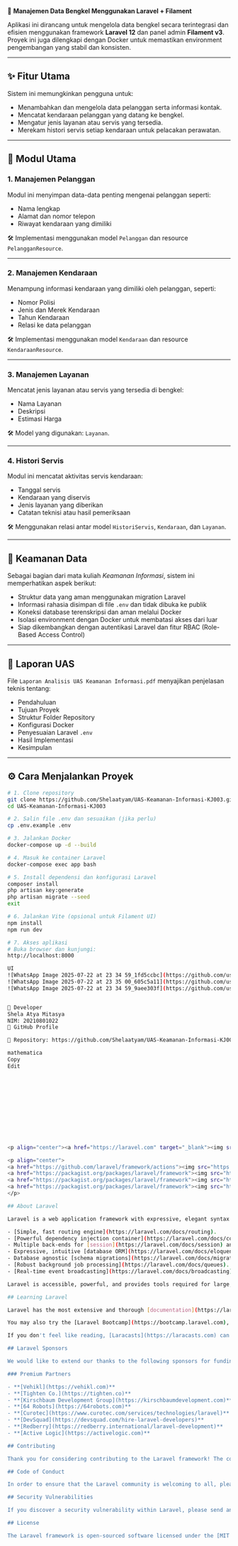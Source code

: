 🔧 **Manajemen Data Bengkel Menggunakan Laravel + Filament**

Aplikasi ini dirancang untuk mengelola data bengkel secara terintegrasi dan efisien menggunakan framework **Laravel 12** dan panel admin **Filament v3**. Proyek ini juga dilengkapi dengan Docker untuk memastikan environment pengembangan yang stabil dan konsisten.

---

## ✨ Fitur Utama

Sistem ini memungkinkan pengguna untuk:

- Menambahkan dan mengelola data pelanggan serta informasi kontak.
- Mencatat kendaraan pelanggan yang datang ke bengkel.
- Mengatur jenis layanan atau servis yang tersedia.
- Merekam histori servis setiap kendaraan untuk pelacakan perawatan.

---

## 📌 Modul Utama

### 1. Manajemen Pelanggan

Modul ini menyimpan data-data penting mengenai pelanggan seperti:

- Nama lengkap
- Alamat dan nomor telepon
- Riwayat kendaraan yang dimiliki

🛠 Implementasi menggunakan model `Pelanggan` dan resource `PelangganResource`.

---

### 2. Manajemen Kendaraan

Menampung informasi kendaraan yang dimiliki oleh pelanggan, seperti:

- Nomor Polisi
- Jenis dan Merek Kendaraan
- Tahun Kendaraan
- Relasi ke data pelanggan

🛠 Implementasi menggunakan model `Kendaraan` dan resource `KendaraanResource`.

---

### 3. Manajemen Layanan

Mencatat jenis layanan atau servis yang tersedia di bengkel:

- Nama Layanan
- Deskripsi
- Estimasi Harga

🛠 Model yang digunakan: `Layanan`.

---

### 4. Histori Servis

Modul ini mencatat aktivitas servis kendaraan:

- Tanggal servis
- Kendaraan yang diservis
- Jenis layanan yang diberikan
- Catatan teknisi atau hasil pemeriksaan

🛠 Menggunakan relasi antar model `HistoriServis`, `Kendaraan`, dan `Layanan`.

---

## 🔐 Keamanan Data

Sebagai bagian dari mata kuliah *Keamanan Informasi*, sistem ini memperhatikan aspek berikut:

- Struktur data yang aman menggunakan migration Laravel
- Informasi rahasia disimpan di file `.env` dan tidak dibuka ke publik
- Koneksi database terenskripsi dan aman melalui Docker
- Isolasi environment dengan Docker untuk membatasi akses dari luar
- Siap dikembangkan dengan autentikasi Laravel dan fitur RBAC (Role-Based Access Control)

---

## 📝 Laporan UAS

File `Laporan Analisis UAS Keamanan Informasi.pdf` menyajikan penjelasan teknis tentang:

- Pendahuluan
- Tujuan Proyek
- Struktur Folder Repository
- Konfigurasi Docker
- Penyesuaian Laravel `.env`
- Hasil Implementasi
- Kesimpulan

---

## ⚙️ Cara Menjalankan Proyek

```bash
# 1. Clone repository
git clone https://github.com/Shelaatyam/UAS-Keamanan-Informasi-KJ003.git
cd UAS-Keamanan-Informasi-KJ003

# 2. Salin file .env dan sesuaikan (jika perlu)
cp .env.example .env

# 3. Jalankan Docker
docker-compose up -d --build

# 4. Masuk ke container Laravel
docker-compose exec app bash

# 5. Install dependensi dan konfigurasi Laravel
composer install
php artisan key:generate
php artisan migrate --seed
exit

# 6. Jalankan Vite (opsional untuk Filament UI)
npm install
npm run dev

# 7. Akses aplikasi
# Buka browser dan kunjungi:
http://localhost:8000

UI
![WhatsApp Image 2025-07-22 at 23 34 59_1fd5ccbc](https://github.com/user-attachments/assets/8e54d22c-2836-4578-b8ba-12e420ac4cb4)
![WhatsApp Image 2025-07-22 at 23 35 00_605c5a11](https://github.com/user-attachments/assets/e5510dc9-691a-4dd5-884d-f7c4aad47437)
![WhatsApp Image 2025-07-22 at 23 34 59_9aee303f](https://github.com/user-attachments/assets/c36c24b1-c89f-4c56-9842-25e736915a10)


👤 Developer
Shela Atya Mitasya
NIM: 20210801022
🔗 GitHub Profile

📁 Repository: https://github.com/Shelaatyam/UAS-Keamanan-Informasi-KJ003

mathematica
Copy
Edit












<p align="center"><a href="https://laravel.com" target="_blank"><img src="https://raw.githubusercontent.com/laravel/art/master/logo-lockup/5%20SVG/2%20CMYK/1%20Full%20Color/laravel-logolockup-cmyk-red.svg" width="400" alt="Laravel Logo"></a></p>

<p align="center">
<a href="https://github.com/laravel/framework/actions"><img src="https://github.com/laravel/framework/workflows/tests/badge.svg" alt="Build Status"></a>
<a href="https://packagist.org/packages/laravel/framework"><img src="https://img.shields.io/packagist/dt/laravel/framework" alt="Total Downloads"></a>
<a href="https://packagist.org/packages/laravel/framework"><img src="https://img.shields.io/packagist/v/laravel/framework" alt="Latest Stable Version"></a>
<a href="https://packagist.org/packages/laravel/framework"><img src="https://img.shields.io/packagist/l/laravel/framework" alt="License"></a>
</p>

## About Laravel

Laravel is a web application framework with expressive, elegant syntax. We believe development must be an enjoyable and creative experience to be truly fulfilling. Laravel takes the pain out of development by easing common tasks used in many web projects, such as:

- [Simple, fast routing engine](https://laravel.com/docs/routing).
- [Powerful dependency injection container](https://laravel.com/docs/container).
- Multiple back-ends for [session](https://laravel.com/docs/session) and [cache](https://laravel.com/docs/cache) storage.
- Expressive, intuitive [database ORM](https://laravel.com/docs/eloquent).
- Database agnostic [schema migrations](https://laravel.com/docs/migrations).
- [Robust background job processing](https://laravel.com/docs/queues).
- [Real-time event broadcasting](https://laravel.com/docs/broadcasting).

Laravel is accessible, powerful, and provides tools required for large, robust applications.

## Learning Laravel

Laravel has the most extensive and thorough [documentation](https://laravel.com/docs) and video tutorial library of all modern web application frameworks, making it a breeze to get started with the framework.

You may also try the [Laravel Bootcamp](https://bootcamp.laravel.com), where you will be guided through building a modern Laravel application from scratch.

If you don't feel like reading, [Laracasts](https://laracasts.com) can help. Laracasts contains thousands of video tutorials on a range of topics including Laravel, modern PHP, unit testing, and JavaScript. Boost your skills by digging into our comprehensive video library.

## Laravel Sponsors

We would like to extend our thanks to the following sponsors for funding Laravel development. If you are interested in becoming a sponsor, please visit the [Laravel Partners program](https://partners.laravel.com).

### Premium Partners

- **[Vehikl](https://vehikl.com)**
- **[Tighten Co.](https://tighten.co)**
- **[Kirschbaum Development Group](https://kirschbaumdevelopment.com)**
- **[64 Robots](https://64robots.com)**
- **[Curotec](https://www.curotec.com/services/technologies/laravel)**
- **[DevSquad](https://devsquad.com/hire-laravel-developers)**
- **[Redberry](https://redberry.international/laravel-development)**
- **[Active Logic](https://activelogic.com)**

## Contributing

Thank you for considering contributing to the Laravel framework! The contribution guide can be found in the [Laravel documentation](https://laravel.com/docs/contributions).

## Code of Conduct

In order to ensure that the Laravel community is welcoming to all, please review and abide by the [Code of Conduct](https://laravel.com/docs/contributions#code-of-conduct).

## Security Vulnerabilities

If you discover a security vulnerability within Laravel, please send an e-mail to Taylor Otwell via [taylor@laravel.com](mailto:taylor@laravel.com). All security vulnerabilities will be promptly addressed.

## License

The Laravel framework is open-sourced software licensed under the [MIT license](https://opensource.org/licenses/MIT).
